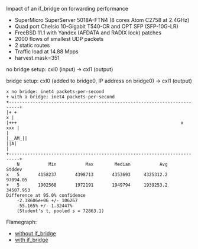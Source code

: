 Impact of an if_bridge on forwarding performance
  - SuperMicro SuperServer 5018A-FTN4 (8 cores Atom C2758 at 2.4GHz)
  - Quad port Chelsio 10-Gigabit T540-CR and OPT SFP (SFP-10G-LR)
  - FreeBSD 11.1 with Yandex (AFDATA and RADIX lock) patches
  - 2000 flows of smallest UDP packets
  - 2 static routes
  - Traffic load at 14.88 Mpps
  - harvest.mask=351

no bridge setup:
cxl0 (input) -> cxl1 (output)

bridge setup:
cxl0 (added to bridge0, IP address on bridge0) -> cxl1 (output)


```
x no bridge: inet4 packets-per-second
+ with a bridge: inet4 packets-per-second
+--------------------------------------------------------------------------+
|+ +                                                                     x |
|+++                                                              x    xxx |
|                                                                   |__AM_||
||A|                                                                       |
+--------------------------------------------------------------------------+
    N           Min           Max        Median           Avg        Stddev
x   5       4158237       4398713       4353693     4325312.2      97094.05
+   5       1902568       1972191       1949794     1939253.2     34507.953
Difference at 95.0% confidence
	-2.38606e+06 +/- 106267
	-55.165% +/- 1.32447%
	(Student's t, pooled s = 72863.1)
```

Flamegraph:
   - [without if_bridge](bench.no-bridge.svg)
   - [with if_bridge](bench.bridge.svg)

